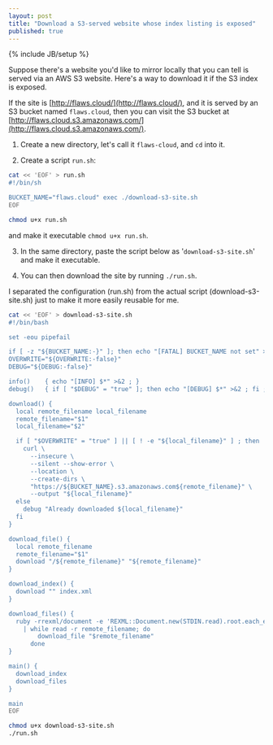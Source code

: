 ```yaml
---
layout: post
title: "Download a S3-served website whose index listing is exposed"
published: true
---
```

{% include JB/setup %}

Suppose there's a website you'd like to mirror locally that you can tell is served via an
AWS S3 website. Here's a way to download it if the S3 index is exposed.

If the site is [http://flaws.cloud/](http://flaws.cloud/), and it is served by an S3
bucket named `flaws.cloud`, then you can visit the S3 bucket at
[http://flaws.cloud.s3.amazonaws.com/](http://flaws.cloud.s3.amazonaws.com/).

1) Create a new directory, let's call it `flaws-cloud`, and `cd` into it.

2) Create a script `run.sh`:

```bash
cat << 'EOF' > run.sh
#!/bin/sh

BUCKET_NAME="flaws.cloud" exec ./download-s3-site.sh
EOF

chmod u+x run.sh

```

and make it executable `chmod u+x run.sh`.

3) In the same directory, paste the script below as '`download-s3-site.sh`' and make it executable.

4) You can then download the site by running `./run.sh`.

I separated the configuration (run.sh) from the actual script (download-s3-site.sh) just to make it more
easily reusable for me.

```bash
cat << 'EOF' > download-s3-site.sh
#!/bin/bash

set -eou pipefail

if [ -z "${BUCKET_NAME:-}" ]; then echo "[FATAL] BUCKET_NAME not set" >&2 ; exit 1; fi
OVERWRITE="${OVERWRITE:-false}"
DEBUG="${DEBUG:-false}"

info()    { echo "[INFO] $*" >&2 ; }
debug()   { if [ "$DEBUG" = "true" ]; then echo "[DEBUG] $*" >&2 ; fi ; }

download() {
  local remote_filename local_filename
  remote_filename="$1"
  local_filename="$2"

  if [ "$OVERWRITE" = "true" ] || [ ! -e "${local_filename}" ] ; then
    curl \
      --insecure \
      --silent --show-error \
      --location \
      --create-dirs \
      "https://${BUCKET_NAME}.s3.amazonaws.com${remote_filename}" \
      --output "${local_filename}"
  else
    debug "Already downloaded ${local_filename}"
  fi
}

download_file() {
  local remote_filename
  remote_filename="$1"
  download "/${remote_filename}" "${remote_filename}"
}

download_index() {
  download "" index.xml
}

download_files() {
  ruby -rrexml/document -e 'REXML::Document.new(STDIN.read).root.each_element("//Key") {|elem| puts elem.text }' < index.xml \
    | while read -r remote_filename; do
        download_file "$remote_filename"
      done
}

main() {
  download_index
  download_files
}

main
EOF

chmod u+x download-s3-site.sh
./run.sh

```
